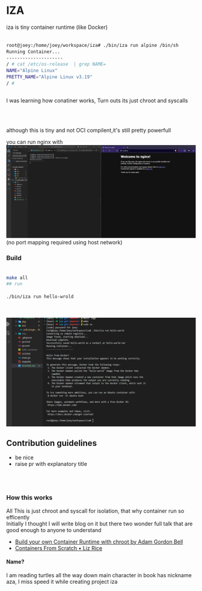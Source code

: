 # IZA 

iza is tiny container runtime (like Docker)

```bash

root@joey:/home/joey/workspace/iza# ./bin/iza run alpine /bin/sh
Running Container...
---------------------
/ # cat /etc/os-release  | grep NAME=
NAME="Alpine Linux"
PRETTY_NAME="Alpine Linux v3.19"
/ # 

```

## 
I was learning how conatiner works, Turn outs its just chroot and syscalls <br>


<br>
<br>

although this is tiny and not OCI compilent,it's still pretty powerfull <br>

you can run nginx with 
![Alt text](./imgs/image.png)
 (no port mapping required using host network)

### Build

```bash

make all
## run

./bin/iza run hello-wrold
```
<br><br>
 ![Alt text](./imgs/image2.png)


## Contribution guidelines
- be nice
- raise pr with explanatory title


<br><br>

### How this works
All This is just chroot and syscall for isolation, that why container run so efficently<br>
Initially I thought I will write blog on it but there two wonder full talk that are good enough to anyone to understand
- [Build your own Container Runtime with chroot by Adam Gordon Bell](https://youtu.be/89ESCBzM-3Q?si=L54v9jYto76LFX35)
- [Containers From Scratch • Liz Rice](https://youtu.be/8fi7uSYlOdc?si=3S4v-JzX6swgpjjz) 

#### Name? 
I am reading turtles all the way down main character in book has nickname aza, I miss speed it while creating project iza
